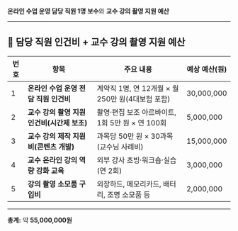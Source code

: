 **온라인 수업 운영 담당 직원 1명 보수**와 **교수 강의 촬영 지원 예산**

---

## 📌 담당 직원 인건비 + 교수 강의 촬영 지원 예산

| 번호 | 항목                          | 주요 내용                              | 예상 예산(원)   |
| -- | --------------------------- | ---------------------------------- | ---------- |
| 1  | **온라인 수업 운영 전담 직원 인건비**     | 계약직 1명, 연 12개월 × 월 250만 원(4대보험 포함) | 30,000,000 |
| 2  | **교수 강의 촬영 지원 인건비(시간제 보조)** | 촬영·편집 보조 아르바이트, 1회 5만 원 × 연 100회   | 5,000,000  |
| 3  | **교수 강의 제작 지원비(콘텐츠 개발)**    | 과목당 50만 원 × 30과목(교수님 사례비)          | 15,000,000 |
| 4  | **교수 온라인 강의 역량 강화 교육**      | 외부 강사 초빙·워크숍·실습(연 2회)              | 3,000,000  |
| 5  | **강의 촬영 소모품 구입비**           | 외장하드, 메모리카드, 배터리, 조명 소모품 등         | 2,000,000  |

---

**총계:** 약 **55,000,000원**
